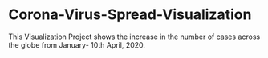 # Corona-Virus-Spread-Visualization

This Visualization Project shows the increase in the number of cases across the globe from January- 10th April, 2020.
